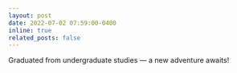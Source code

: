 ```yaml
---
layout: post
date: 2022-07-02 07:59:00-0400
inline: true
related_posts: false
---
```


Graduated from undergraduate studies — a new adventure awaits!
